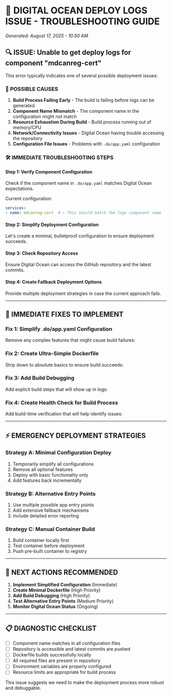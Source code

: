 # 🚨 DIGITAL OCEAN DEPLOY LOGS ISSUE - TROUBLESHOOTING GUIDE
*Generated: August 17, 2025 - 10:50 AM*

## 🔍 **ISSUE: Unable to get deploy logs for component "mdcanreg-cert"**

This error typically indicates one of several possible deployment issues:

### 🚨 **POSSIBLE CAUSES**

1. **Build Process Failing Early** - The build is failing before logs can be generated
2. **Component Name Mismatch** - The component name in the configuration might not match
3. **Resource Exhaustion During Build** - Build process running out of memory/CPU
4. **Network/Connectivity Issues** - Digital Ocean having trouble accessing the repository
5. **Configuration File Issues** - Problems with `.do/app.yaml` configuration

### 🛠️ **IMMEDIATE TROUBLESHOOTING STEPS**

#### **Step 1: Verify Component Configuration**
Check if the component name in `.do/app.yaml` matches Digital Ocean expectations.

Current configuration:
```yaml
services:
- name: mdcanreg-cert  # ← This should match the logs component name
```

#### **Step 2: Simplify Deployment Configuration**
Let's create a minimal, bulletproof configuration to ensure deployment succeeds.

#### **Step 3: Check Repository Access**
Ensure Digital Ocean can access the GitHub repository and the latest commits.

#### **Step 4: Create Fallback Deployment Options**
Provide multiple deployment strategies in case the current approach fails.

---

## 🔧 **IMMEDIATE FIXES TO IMPLEMENT**

### **Fix 1: Simplify .do/app.yaml Configuration**
Remove any complex features that might cause build failures:

### **Fix 2: Create Ultra-Simple Dockerfile**  
Strip down to absolute basics to ensure build succeeds:

### **Fix 3: Add Build Debugging**
Add explicit build steps that will show up in logs:

### **Fix 4: Create Health Check for Build Process**
Add build-time verification that will help identify issues:

---

## ⚡ **EMERGENCY DEPLOYMENT STRATEGIES**

### **Strategy A: Minimal Configuration Deploy**
1. Temporarily simplify all configurations
2. Remove all optional features  
3. Deploy with basic functionality only
4. Add features back incrementally

### **Strategy B: Alternative Entry Points**
1. Use multiple possible app entry points
2. Add extensive fallback mechanisms
3. Include detailed error reporting

### **Strategy C: Manual Container Build**
1. Build container locally first
2. Test container before deployment
3. Push pre-built container to registry

---

## 🎯 **NEXT ACTIONS RECOMMENDED**

1. **Implement Simplified Configuration** (Immediate)
2. **Create Minimal Dockerfile** (High Priority) 
3. **Add Build Debugging** (High Priority)
4. **Test Alternative Entry Points** (Medium Priority)
5. **Monitor Digital Ocean Status** (Ongoing)

---

## 📋 **DIAGNOSTIC CHECKLIST**

- [ ] Component name matches in all configuration files
- [ ] Repository is accessible and latest commits are pushed
- [ ] Dockerfile builds successfully locally
- [ ] All required files are present in repository
- [ ] Environment variables are properly configured
- [ ] Resource limits are appropriate for build process

This issue suggests we need to make the deployment process more robust and debuggable.
